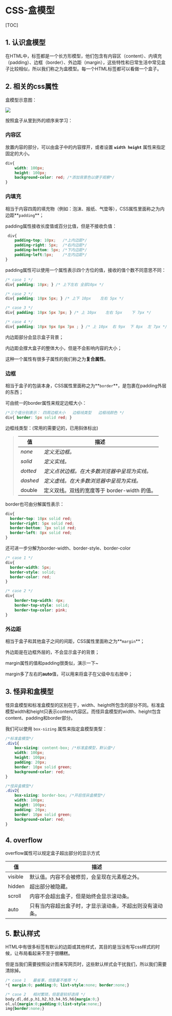 # CSS-盒模型
[TOC]

## 1. 认识盒模型

在HTML中，标签都是一个长方形模型，他们包含有内容区（content）、内填充（padding）、边框（border）、外边距（margin），这些特性和日常生活中常见盒子比较相似，所以我们称之为盒模型。每一个HTML标签都可以看做一个盒子。

## 2. 相关的css属性

盒模型示意图：

![](./images/4-1.png)

按照盒子从里到外的顺序来学习：

### 内容区

放置内容的部分，可以由盒子中的内容撑开，或者设置 **`width height`** 属性来指定固定的大小。

```css
div{
    width: 100px;
    height: 100px;
    background-color: red; /*添加背景色以便于观察*/
}
```

### 内填充

相当于内容四周的填充物（例如：泡沫、报纸、气垫等），CSS属性里面称之为内边距**`padding`**；

padding属性接收长度值或百分比值，但是不接收负值：

```css
 div{
    padding-top: 10px;   /*上内边距*/
    padding-right: 5px;  /*右内边距*/
    padding-bottom: 5px; /*下内边距*/
    padding-left:5px;    /*左内边距*/
}
```

padding属性可以使用一个属性表示四个方位的值，接收的值个数不同意思不同：

```css
/* case 1 */
div{ padding: 10px; } /* 上下左右 全部10px */

/* case 2 */
div{ padding: 10px 5px; } /* 上下 10px    左右 5px */

/* case 3 */
div{ padding: 10px 5px 7px; } /* 上 10px    左右 5px    下 7px */

/* case 4 */
div{ padding: 10px 9px 8px 7px ; } /* 上 10px  右 9px  下 8px  左 7px */
```

内边距部分会显示盒子背景；

内边距会撑大盒子的整体大小，但是不会影响内容的大小；

这种一个属性有很多子属性的我们称之为**复合属性**。

### 边框

相当于盒子的包装本身，CSS属性里面称之为**`border`**，是包裹在padding外层的东西；

可由统一的border属性来规定边框大小：

```css
/*三个值分别表示： 四周边框大小   边框线类型   边框线颜色 */
div{ border: 5px solid red; } 
```

边框线类型：(常用的需要记的，已用斜体标出)

> | 值       | 描述                                         |
> | -------- | -------------------------------------------- |
> | *none*   | *定义无边框。*                               |
> | *solid*  | *定义实线。*                                 |
> | *dotted* | *定义点状边框。在大多数浏览器中呈现为实线。* |
> | *dashed* | *定义虚线。在大多数浏览器中呈现为实线。*     |
> | double   | 定义双线。双线的宽度等于 border-width 的值。 |

border也可由分解属性表示：

```css
div{
  border-top: 10px solid red;
  border-right: 5px solid red;
  border-bottom: 7px solid red;
  border-left: 8px solid red;
}
```

还可进一步分解为border-width、border-style、border-color

```css
/* case 1 */
div{
  border-width: 5px;
  border-style: solid; 
  border-color: red;
}

/* case 2 */
div{
    border-top-width: 4px;
    border-top-style: solid;
    border-top-color: pink;
}
```

### 外边距

相当于盒子和其他盒子之间的间距，CSS属性里面称之为**`margin`**；

外边距是在边框外层的，不会显示盒子的背景；

margin属性的值和padding很类似，演示一下~

margin多了左右的**auto**值，可以用来将盒子在父级中左右居中；

## 3. 怪异和盒模型

怪异盒模型和标准盒模型的区别在于，width、height所包含的部分不同。标准盒模型width和height只表示content内容区。而怪异盒模型的width、height包含content、padding和border部分。

我们可以使用 `box-sizing` 属性来指定盒模型类型：

```css
/*标准盒模型*/
.div1{
    box-sizing: content-box; /*标准盒模型，默认值*/
    width: 100px;
    height: 100px;
    padding: 20px;
    border: 10px solid green;
    background-color: red;
}
```

```css
/*怪异盒模型*/
.div2{
    box-sizing: border-box; /*开启怪异盒模型*/
    width: 100px;
    height: 100px;
    padding: 20px;
    border: 10px solid green;
    background-color: red;
}
```


## 4. overflow

overflow属性可以规定盒子超出部分的显示方式

| 值      | 描述                                                     |
| ------- | -------------------------------------------------------- |
| visible | 默认值。内容不会被修剪，会呈现在元素框之外。             |
| hidden  | 超出部分被隐藏。                                         |
| scroll  | 内容不会超出盒子，但是始终会显示滚动条。                 |
| auto    | 只有当内容超出盒子时，才显示滚动条，不超出则没有滚动条。 |

## 5. 默认样式

HTML中有很多标签有默认的边距或其他样式，其目的是当没有写css样式的时候，让布局看起来不至于很糟糕。

但是当我们需要按照设计图来写网页时，这些默认样式会干扰我们，所以我们需要清除掉。

```css
/* case 1   最省事，但是最不推荐 */
*{ margin:0; padding:0; list-style:none; border:none;}

/* case 2   相对繁琐，但是是较好选择 */
body,dl,dd,p,h1,h2,h3,h4,h5,h6{margin:0;}
ol,ul{margin:0;padding:0;list-style:none;}
img{border:none;}
```




